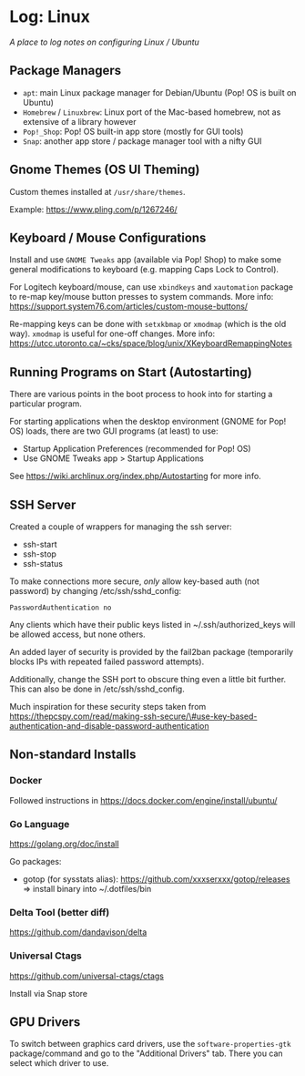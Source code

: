 # Log: Linux

_A place to log notes on configuring Linux / Ubuntu_

## Package Managers

- `apt`: main Linux package manager for Debian/Ubuntu (Pop! OS is built on Ubuntu)
- `Homebrew` / `Linuxbrew`: Linux port of the Mac-based homebrew, not as extensive of a library however
- `Pop!_Shop`: Pop! OS built-in app store (mostly for GUI tools)
- `Snap`: another app store / package manager tool with a nifty GUI

## Gnome Themes (OS UI Theming)

Custom themes installed at `/usr/share/themes`.

Example: https://www.pling.com/p/1267246/

## Keyboard / Mouse Configurations

Install and use `GNOME Tweaks` app (available via Pop! Shop) to make some general modifications to keyboard (e.g. mapping Caps Lock to Control).

For Logitech keyboard/mouse, can use `xbindkeys` and `xautomation` package to re-map key/mouse button presses to system commands. More info: https://support.system76.com/articles/custom-mouse-buttons/

Re-mapping keys can be done with `setxkbmap` or `xmodmap` (which is the old way). `xmodmap` is useful for one-off changes. More info: https://utcc.utoronto.ca/~cks/space/blog/unix/XKeyboardRemappingNotes

## Running Programs on Start (Autostarting)

There are various points in the boot process to hook into for starting a particular program.

For starting applications when the desktop environment (GNOME for Pop! OS) loads, there are two GUI programs (at least) to use:
- Startup Application Preferences (recommended for Pop! OS)
- Use GNOME Tweaks app > Startup Applications

See  https://wiki.archlinux.org/index.php/Autostarting for more info.

## SSH Server

Created a couple of wrappers for managing the ssh server:

- ssh-start
- ssh-stop
- ssh-status

To make connections more secure, _only_ allow key-based auth (not password) by changing /etc/ssh/sshd_config:

```
PasswordAuthentication no
```

Any clients which have their public keys listed in ~/.ssh/authorized_keys will be allowed access, but none others.

An added layer of security is provided by the fail2ban package (temporarily blocks IPs with repeated failed password attempts).

Additionally, change the SSH port to obscure thing even a little bit further. This can also be done in /etc/ssh/sshd_config.

Much inspiration for these security steps taken from https://thepcspy.com/read/making-ssh-secure/\#use-key-based-authentication-and-disable-password-authentication

## Non-standard Installs

### Docker

Followed instructions in https://docs.docker.com/engine/install/ubuntu/

### Go Language

https://golang.org/doc/install

Go packages:

- gotop (for sysstats alias): https://github.com/xxxserxxx/gotop/releases => install binary into ~/.dotfiles/bin

### Delta Tool (better diff)

https://github.com/dandavison/delta

### Universal Ctags

https://github.com/universal-ctags/ctags

Install via Snap store

## GPU Drivers

To switch between graphics card drivers, use the `software-properties-gtk` package/command and go to the "Additional Drivers" tab. There you can select which driver to use.
